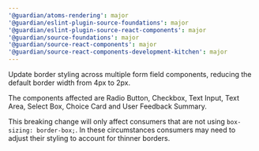 ```yaml
---
'@guardian/atoms-rendering': major
'@guardian/eslint-plugin-source-foundations': major
'@guardian/eslint-plugin-source-react-components': major
'@guardian/source-foundations': major
'@guardian/source-react-components': major
'@guardian/source-react-components-development-kitchen': major
---
```


Update border styling across multiple form field components, reducing the default border width from 4px to 2px.

The components affected are Radio Button, Checkbox, Text Input, Text Area, Select Box, Choice Card and User Feedback Summary.

This breaking change will only affect consumers that are not using `box-sizing: border-box;`. In these circumstances consumers may need to adjust their styling to account for thinner borders.
